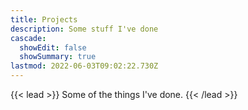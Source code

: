 ```yaml
---
title: Projects
description: Some stuff I've done
cascade:
  showEdit: false
  showSummary: true
lastmod: 2022-06-03T09:02:22.730Z
---
```


{{< lead >}}
Some of the things I've done.
{{< /lead >}}
